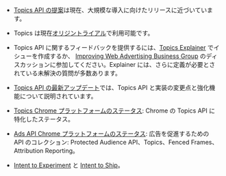 - [Topics API の提案](https://github.com/jkarlin/topics)は現在、大規模な導入に向けたリリースに近づいています。
- Topics は現在[オリジントライアル](/docs/privacy-sandbox/unified-origin-trial/)で利用可能です。
- Topics API に関するフィードバックを提供するには、[Topics Explainer](https://github.com/jkarlin/topics/issues) でイシューを作成するか、 [Improving Web Advertising Business Group](https://www.w3.org/community/web-adv/participants) のディスカッションに参加してください。Explainer には、さらに定義が必要とされている未解決の質問が多数あります。
- [Topics API の最新アップデート](/docs/privacy-sandbox/topics/latest/)では、Topics API と実装の変更点と強化機能について説明されています。
- [Topics Chrome プラットフォームのステータス](https://chromestatus.com/feature/5680923054964736): Chrome の Topics API に特化したステータス。
- [Ads API Chrome プラットフォームのステータス](https://chromestatus.com/feature/5100526168440832): 広告を促進するための API のコレクション: Protected Audience API、Topics、Fenced Frames、Attribution Reporting。

- [Intent to Experiment](https://groups.google.com/a/chromium.org/g/blink-dev/c/oTwd6VwCwqs) と [Intent to Ship](https://groups.google.com/a/chromium.org/g/blink-dev/c/59uTw_dxM3M/m/vF9lF9BVAgAJ)。
